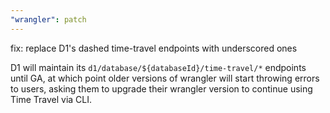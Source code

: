 ```yaml
---
"wrangler": patch
---
```


fix: replace D1's dashed time-travel endpoints with underscored ones

D1 will maintain its `d1/database/${databaseId}/time-travel/*` endpoints until GA, at which point older versions of wrangler will start throwing errors to users, asking them to upgrade their wrangler version to continue using Time Travel via CLI.
